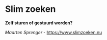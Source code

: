 # Slim zoeken

**Zelf sturen of gestuurd worden?**

*Maarten Sprenger* - https://www.slimzoeken.nu

